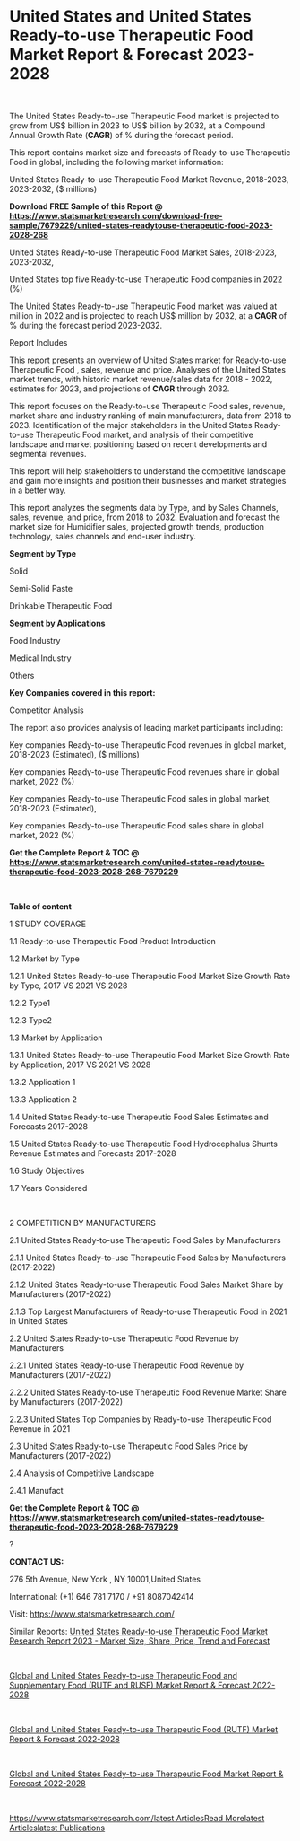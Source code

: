 <h1>United States and United States Ready-to-use Therapeutic Food Market Report & Forecast 2023-2028</h1><br/><p>The United States Ready-to-use Therapeutic Food market is projected to grow from US$ billion in 2023 to US$ billion by 2032, at a Compound Annual Growth Rate (<strong>CAGR</strong>) of % during the forecast period.</p>
 
 
 
 <p>This report contains market size and forecasts of Ready-to-use Therapeutic Food in global, including the following market information:</p>
 
 
 
 <p>United States Ready-to-use Therapeutic Food Market Revenue, 2018-2023, 2023-2032, ($ millions)</p>
 
 
 
 <p><strong>Download FREE Sample of this Report @ <a href="https://www.statsmarketresearch.com/download-free-sample/7679229/united-states-readytouse-therapeutic-food-2023-2028-268">https://www.statsmarketresearch.com/download-free-sample/7679229/united-states-readytouse-therapeutic-food-2023-2028-268</a></strong></p>
 
 
 
 <p>United States Ready-to-use Therapeutic Food Market Sales, 2018-2023, 2023-2032,</p>
 
 
 
 <p>United States top five Ready-to-use Therapeutic Food companies in 2022 (%)</p>
 
 
 
 <p>The United States Ready-to-use Therapeutic Food market was valued at million in 2022 and is projected to reach US$ million by 2032, at a <strong>CAGR</strong> of % during the forecast period 2023-2032.</p>
 
 
 
 <p>Report Includes</p>
 
 
 
 <p>This report presents an overview of United States market for Ready-to-use Therapeutic Food , sales, revenue and price. Analyses of the United States market trends, with historic market revenue/sales data for 2018 - 2022, estimates for 2023, and projections of <strong>CAGR</strong> through 2032.</p>
 
 
 
 <p>This report focuses on the Ready-to-use Therapeutic Food sales, revenue, market share and industry ranking of main manufacturers, data from 2018 to 2023. Identification of the major stakeholders in the United States Ready-to-use Therapeutic Food market, and analysis of their competitive landscape and market positioning based on recent developments and segmental revenues.</p>
 
 
 
 <p>This report will help stakeholders to understand the competitive landscape and gain more insights and position their businesses and market strategies in a better way.</p>
 
 
 
 <p>This report analyzes the segments data by Type, and by Sales Channels, sales, revenue, and price, from 2018 to 2032. Evaluation and forecast the market size for Humidifier sales, projected growth trends, production technology, sales channels and end-user industry.</p>
 
 
 
 <p><strong>Segment by Type</strong></p>
 
 
 
 <p>Solid</p>
 
 
 
 <p>Semi-Solid Paste</p>
 
 
 
 <p>Drinkable Therapeutic Food</p>
 
 
 
 <p><strong>Segment <strong><strong>by Applications</strong></strong></strong></p>
 
 
 
 <p>Food Industry</p>
 
 
 
 <p>Medical Industry</p>
 
 
 
 <p>Others</p>
 
 
 
 <p><strong>Key Companies covered in this report:</strong></p>
 
 
 
 <p>Competitor Analysis</p>
 
 
 
 <p>The report also provides analysis of leading market participants including:</p>
 
 
 
 <p>Key companies Ready-to-use Therapeutic Food revenues in global market, 2018-2023 (Estimated), ($ millions)</p>
 
 
 
 <p>Key companies Ready-to-use Therapeutic Food revenues share in global market, 2022 (%)</p>
 
 
 
 <p>Key companies Ready-to-use Therapeutic Food sales in global market, 2018-2023 (Estimated),</p>
 
 
 
 <p>Key companies Ready-to-use Therapeutic Food sales share in global market, 2022 (%)</p>
 
 
 
 <div><b>Get the Complete Report & TOC @ <a href="https://www.statsmarketresearch.com/united-states-readytouse-therapeutic-food-2023-2028-268-7679229">https://www.statsmarketresearch.com/united-states-readytouse-therapeutic-food-2023-2028-268-7679229</a></b></div>
 
 
 
 <p><br />
 
 <b>Table of content</b></p>
 
 
 
 <p>1 STUDY COVERAGE<br />
 
 1.1 Ready-to-use Therapeutic Food Product Introduction<br />
 
 1.2 Market by Type<br />
 
 1.2.1 United States Ready-to-use Therapeutic Food Market Size Growth Rate by Type, 2017 VS 2021 VS 2028<br />
 
 1.2.2 Type1<br />
 
 1.2.3 Type2<br />
 
 1.3 Market by Application<br />
 
 1.3.1 United States Ready-to-use Therapeutic Food Market Size Growth Rate by Application, 2017 VS 2021 VS 2028<br />
 
 1.3.2 Application 1<br />
 
 1.3.3 Application 2<br />
 
 1.4 United States Ready-to-use Therapeutic Food Sales Estimates and Forecasts 2017-2028<br />
 
 1.5 United States Ready-to-use Therapeutic Food Hydrocephalus Shunts Revenue Estimates and Forecasts 2017-2028<br />
 
 1.6 Study Objectives<br />
 
 1.7 Years Considered<br />
 
 <br />
 
 2 COMPETITION BY MANUFACTURERS<br />
 
 2.1 United States Ready-to-use Therapeutic Food Sales by Manufacturers<br />
 
 2.1.1 United States Ready-to-use Therapeutic Food Sales by Manufacturers (2017-2022)<br />
 
 2.1.2 United States Ready-to-use Therapeutic Food Sales Market Share by Manufacturers (2017-2022)<br />
 
 2.1.3 Top Largest Manufacturers of Ready-to-use Therapeutic Food in 2021 in United States<br />
 
 2.2 United States Ready-to-use Therapeutic Food Revenue by Manufacturers<br />
 
 2.2.1 United States Ready-to-use Therapeutic Food Revenue by Manufacturers (2017-2022)<br />
 
 2.2.2 United States Ready-to-use Therapeutic Food Revenue Market Share by Manufacturers (2017-2022)<br />
 
 2.2.3 United States Top Companies by Ready-to-use Therapeutic Food Revenue in 2021<br />
 
 2.3 United States Ready-to-use Therapeutic Food Sales Price by Manufacturers (2017-2022)<br />
 
 2.4 Analysis of Competitive Landscape<br />
 
 2.4.1 Manufact</p>
 
 
 
 <div><b>Get the Complete Report & TOC @ <a href="https://www.statsmarketresearch.com/united-states-readytouse-therapeutic-food-2023-2028-268-7679229">https://www.statsmarketresearch.com/united-states-readytouse-therapeutic-food-2023-2028-268-7679229</a></b></div>
 
 
 
 <p>? </p>
 
 
 
 <p><b>CONTACT US:</b><br />
 
 276 5th Avenue, New York , NY 10001,United States<br />
 
 International: (+1) 646 781 7170 / +91 8087042414<br />
 
 Visit: <a href="https://www.statsmarketresearch.com/">https://www.statsmarketresearch.com/</a><br />
 
 Similar Reports: <a href="https://www.statsmarketresearch.com/united-states-readytouse-therapeutic-food-2023-2028-268-7679229">United States Ready-to-use Therapeutic Food Market Research Report 2023 - Market Size, Share, Price, Trend and Forecast</a><br />
 
 <br />
 
 <a href="https://www.statsmarketresearch.com/united-states-readytouse-therapeutic-food-2023-2028-268-7679229">Global and United States Ready-to-use Therapeutic Food and Supplementary Food (RUTF and RUSF) Market Report & Forecast 2022-2028</a><br />
 
 <br />
 
 <a href="https://www.statsmarketresearch.com/united-states-readytouse-therapeutic-food-2023-2028-268-7679229">Global and United States Ready-to-use Therapeutic Food (RUTF) Market Report & Forecast 2022-2028</a><br />
 
 <br />
 
 <a href="https://www.statsmarketresearch.com/united-states-readytouse-therapeutic-food-2023-2028-268-7679229">Global and United States Ready-to-use Therapeutic Food Market Report & Forecast 2022-2028</a><br />
 
 <br />
 
 <a href="https://gyeongbokgung.com">https://www.statsmarketresearch.com/</a><a href="https://hallyeomaritime.com">latest Articles</a><a href="https://jingwansa.com">Read More</a><a href="https://nguoiviet.jp/">latest Articles</a><a href="https://www.intelmarketresearch.com/">latest Publications</a></p>